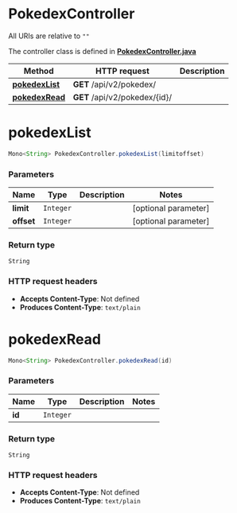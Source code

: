 # PokedexController

All URIs are relative to `""`

The controller class is defined in **[PokedexController.java](../../src/main/java/org/openapitools/controller/PokedexController.java)**

Method | HTTP request | Description
------------- | ------------- | -------------
[**pokedexList**](#pokedexList) | **GET** /api/v2/pokedex/ | 
[**pokedexRead**](#pokedexRead) | **GET** /api/v2/pokedex/{id}/ | 

<a id="pokedexList"></a>
# **pokedexList**
```java
Mono<String> PokedexController.pokedexList(limitoffset)
```



### Parameters
Name | Type | Description  | Notes
------------- | ------------- | ------------- | -------------
**limit** | `Integer` |  | [optional parameter]
**offset** | `Integer` |  | [optional parameter]

### Return type
`String`


### HTTP request headers
 - **Accepts Content-Type**: Not defined
 - **Produces Content-Type**: `text/plain`

<a id="pokedexRead"></a>
# **pokedexRead**
```java
Mono<String> PokedexController.pokedexRead(id)
```



### Parameters
Name | Type | Description  | Notes
------------- | ------------- | ------------- | -------------
**id** | `Integer` |  |

### Return type
`String`


### HTTP request headers
 - **Accepts Content-Type**: Not defined
 - **Produces Content-Type**: `text/plain`

